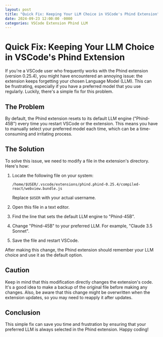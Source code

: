 ```yaml
---
layout: post
title: "Quick Fix: Keeping Your LLM Choice in VSCode's Phind Extension"
date: 2024-09-23 12:00:00 -0000
categories: VSCode Extension Phind LLM
---
```


# Quick Fix: Keeping Your LLM Choice in VSCode's Phind Extension

If you're a VSCode user who frequently works with the Phind extension (version 0.25.4), you might have encountered an annoying issue: the extension keeps forgetting your chosen Language Model (LLM). This can be frustrating, especially if you have a preferred model that you use regularly. Luckily, there's a simple fix for this problem.

## The Problem

By default, the Phind extension resets to its default LLM engine ("Phind-45B") every time you restart VSCode or the extension. This means you have to manually select your preferred model each time, which can be a time-consuming and irritating process.

## The Solution

To solve this issue, we need to modify a file in the extension's directory. Here's how:

1. Locate the following file on your system:
   ```
   /home/$USER/.vscode/extensions/phind.phind-0.25.4/compiled-react/webview.bundle.js
   ```
   Replace `$USER` with your actual username.

2. Open this file in a text editor.

3. Find the line that sets the default LLM engine to "Phind-45B".

4. Change "Phind-45B" to your preferred LLM. For example, "Claude 3.5 Sonnet".

5. Save the file and restart VSCode.

After making this change, the Phind extension should remember your LLM choice and use it as the default option.

## Caution

Keep in mind that this modification directly changes the extension's code. It's a good idea to make a backup of the original file before making any changes. Also, be aware that this change might be overwritten when the extension updates, so you may need to reapply it after updates.

## Conclusion

This simple fix can save you time and frustration by ensuring that your preferred LLM is always selected in the Phind extension. Happy coding!

